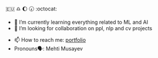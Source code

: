 :eu: :libra: :moon: :clock730: :octocat:
- 🌱 I’m currently learning everything related to ML and AI
- 👯 I’m looking for collaboration on ppl, nlp and cv projects
<!--- - 🤔 I’m looking for help with **finding new opportunity** --->
- 📫 How to reach me: [portfolio](https://musayev.me)
- Pronouns🗣️: Mehti Musayev

